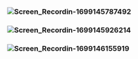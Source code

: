 
### ![Screen_Recordin-1699145787492](https://github.com/glaydson-alves/dpl/assets/126728150/b2bd3e46-01c4-4030-84f3-f1db0f95cd66)
### ![Screen_Recordin-1699145926214](https://github.com/glaydson-alves/dpl/assets/126728150/5dfa78ed-e500-4f4f-b504-65bd15427105)
### ![Screen_Recordin-1699146155919](https://github.com/glaydson-alves/dpl/assets/126728150/bff2cf18-73e8-4bcb-bb73-be79916d0cc5)





